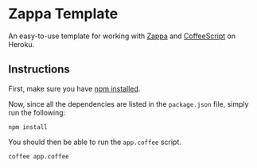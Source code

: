 Zappa Template
==============

An easy-to-use template for working with
[Zappa](https://github.com/mauricemach/zappa) and
[CoffeeScript](http://jashkenas.github.com/coffee-script/) on Heroku.


Instructions
------------

First, make sure you have [npm installed](http://npmjs.org/).

Now, since all the dependencies are listed in the `package.json` file,
simply run the following:

    npm install

You should then be able to run the `app.coffee` script.

    coffee app.coffee
